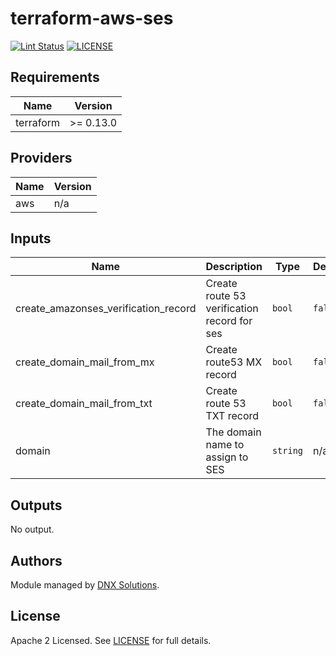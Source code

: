 # terraform-aws-ses

[![Lint Status](https://github.com/DNXLabs/terraform-aws-ses/workflows/Lint/badge.svg)](https://github.com/DNXLabs/terraform-aws-ses/actions)
[![LICENSE](https://img.shields.io/github/license/DNXLabs/terraform-aws-ses)](https://github.com/DNXLabs/terraform-aws-ses/blob/master/LICENSE)

<!--- BEGIN_TF_DOCS --->

## Requirements

| Name | Version |
|------|---------|
| terraform | >= 0.13.0 |

## Providers

| Name | Version |
|------|---------|
| aws | n/a |

## Inputs

| Name | Description | Type | Default | Required |
|------|-------------|------|---------|:--------:|
| create\_amazonses\_verification\_record | Create route 53 verification record for ses | `bool` | `false` | no |
| create\_domain\_mail\_from\_mx | Create route53 MX record | `bool` | `false` | no |
| create\_domain\_mail\_from\_txt | Create route 53 TXT record | `bool` | `false` | no |
| domain | The domain name to assign to SES | `string` | n/a | yes |

## Outputs

No output.

<!--- END_TF_DOCS --->

## Authors

Module managed by [DNX Solutions](https://github.com/DNXLabs).

## License

Apache 2 Licensed. See [LICENSE](https://github.com/DNXLabs/terraform-aws-template/blob/master/LICENSE) for full details.